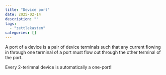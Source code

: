 ```yaml
---
title: "Device port"
date: 2025-02-14
description: ""
tags: 
  - "zettlekasten"
categories: []
---
```


A port of a device is a pair of device terminals such that any current flowing in through one terminal of a port must flow out through the other terminal of the port.

Every 2-terimnal device is automatically a one-port!